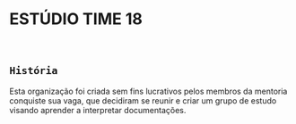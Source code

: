 # ESTÚDIO TIME 18
<br />

## ` História `

Esta organização foi criada sem fins lucrativos pelos membros da 
mentoria conquiste sua vaga, que decidiram se reunir e criar um 
grupo de estudo visando aprender a interpretar documentações.  
